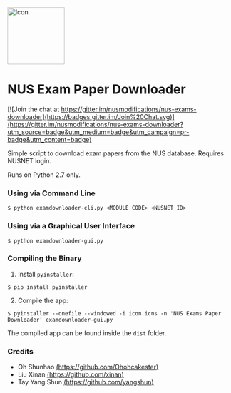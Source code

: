 <img src="icon.png" alt="Icon" width="128">

NUS Exam Paper Downloader
===============

[![Join the chat at https://gitter.im/nusmodifications/nus-exams-downloader](https://badges.gitter.im/Join%20Chat.svg)](https://gitter.im/nusmodifications/nus-exams-downloader?utm_source=badge&utm_medium=badge&utm_campaign=pr-badge&utm_content=badge)

Simple script to download exam papers from the NUS database. Requires NUSNET login.

Runs on Python 2.7 only.

### Using via Command Line
```
$ python examdownloader-cli.py <MODULE CODE> <NUSNET ID>
```

### Using via a Graphical User Interface
```
$ python examdownloader-gui.py
```


### Compiling the Binary

1. Install `pyinstaller`:
  ```
  $ pip install pyinstaller
  ```

2. Compile the app:
  ```
  $ pyinstaller --onefile --windowed -i icon.icns -n 'NUS Exams Paper Downloader' examdownloader-gui.py
  ```
The compiled app can be found inside the `dist` folder. 

### Credits

- Oh Shunhao [(https://github.com/Ohohcakester)](https://github.com/Ohohcakester)
- Liu Xinan [(https://github.com/xinan)](https://github.com/xinan)
- Tay Yang Shun [(https://github.com/yangshun)](https://github.com/yangshun)
